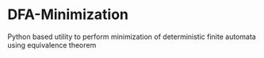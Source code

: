 # DFA-Minimization
Python based utility to perform minimization of deterministic finite automata using equivalence theorem
